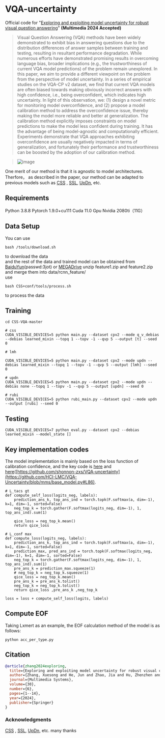 # VQA-uncertainty

Official code for "[Exploring and exploiting model uncertainty for robust visual question answering](https://link.springer.com/article/10.1007/s00530-024-01560-0)" **(Multimedia 2024 Accepted)** 


>Visual Question Answering (VQA) methods have been widely demonstrated to exhibit bias in answering questions due to the distribution differences of answer samples between training and testing, resulting in resultant performance degradation. While numerous efforts have demonstrated promising results in overcoming language bias, broader implications (e.g., the trustworthiness of current VQA model predictions) of the problem remain unexplored. In this paper, we aim to provide a different viewpoint on the problem from the perspective of model uncertainty. In a series of empirical studies on the VQA-CP v2 dataset, we find that current VQA models are often biased towards making obviously incorrect answers with high confidence, i.e., being overconfident, which indicates high uncertainty. In light of this observation, we: (1) design a novel metric for monitoring model overconfidence, and (2) propose a model calibration method to address the overconfidence issue, thereby making the model more reliable and better at generalization. The calibration method explicitly imposes constraints on model predictions to make the model less confident during training. It has the advantage of being model-agnostic and computationally efficient. Experiments demonstrate that VQA approaches exhibiting overconfidence are usually negatively impacted in terms of generalization, and fortunately their performance and trustworthiness can be boosted by the adoption of our calibration method. 

> ![image](https://github.com/user-attachments/assets/ef546396-63ff-4a53-a88e-07fe81c927ac)

One merit of our method is that it is agnostic to model architectures. Therfore， as described in the paper, our method can be adapted to previous models such as [CSS](https://github.com/yanxinzju/CSS-VQA) , [SSL](https://github.com/CrossmodalGroup/SSL-VQA), [UpDn](https://github.com/chrisc36/bottom-up-attention-vqa), etc.

## Requirements
Python 3.8.8
Pytorch 1.9.0+cu111
Cuda 11.0
Gpu Nvidia 2080ti（11G）

## Data Setup
You can use
```
bash /tools/download.sh
```
to download the data <br> and the rest of the data and trained model can be obtained from [BaiduYun](https://pan.baidu.com/s/1oHdwYDSJXC1mlmvu8cQhKw)(passwd:3jot) or [MEGADrive](https://mega.nz/folder/0JBzGBZD#YGgonKMnwqmeSZmoV7hjMg) unzip feature1.zip and feature2.zip and merge them into data/rcnn_feature/ <br> use
```
bash CSS+conf/tools/process.sh 
```
to process the data <br>

## Training
```
cd CSS-VQA-master

# css
CUDA_VISIBLE_DEVICES=5 python main.py --dataset cpv2 --mode q_v_debias --debias learned_mixin --topq 1 --topv -1 --qvp 5 --output [t] --seed 0

# lmh

CUDA_VISIBLE_DEVICES=5 python main.py --dataset cpv2 --mode updn --debias learned_mixin --topq 1 --topv -1 --qvp 5 --output [lmh] --seed 0

# updn
CUDA_VISIBLE_DEVICES=5 python main.py --dataset cpv2 --mode updn --debias none --topq 1 --topv -1 --qvp 5 --output [updn] --seed 0

# rubi
CUDA_VISIBLE_DEVICES=5 python rubi_main.py --dataset cpv2 --mode updn --output [rubi] --seed 0
```

## Testing

```
CUDA_VISIBLE_DEVICES=7 python eval.py --dataset cpv2 --debias learned_mixin --model_state []
```

## Key implementation codes
The model implementation is mainly based on the loss function of calibration confidence, and the key code is [here](https://github.com/shonnon-zxs/VQA-uncertainty/blob/mms/base_model.py#L19) and [here](https://github.com/HCI-LMC/VQA-Uncertainty)([https://github.com/shonnon-zxs/VQA-uncertainty](https://github.com/HCI-LMC/VQA-Uncertainty/blob/mms/base_model.py#L86). 
```
# L_tacs gt
def compute_self_loss(logits_neg, labels):
    prediction_ans_k, top_ans_ind = torch.topk(F.softmax(a, dim=-1), k=1, dim=-1, sorted=False)
    neg_top_k = torch.gather(F.softmax(logits_neg, dim=-1), 1, top_ans_ind).sum(1)

    qice_loss = neg_top_k.mean()
    return qice_loss

# L_conf max
def compute_loss(logits_neg, labels):
    prediction_ans_k, top_ans_ind = torch.topk(F.softmax(a, dim=-1), k=1, dim=-1, sorted=False)
    prediction_max, pred_ans_ind = torch.topk(F.softmax(logits_neg, dim=-1), k=1, dim=-1, sorted=False)
    neg_top_k = torch.gather(F.softmax(logits_neg, dim=-1), 1, top_ans_ind).sum(1)
    pre_ans_k = prediction_max.squeeze(1)
    # neg_top_k = neg_top_k.squeeze(1)
    qice_loss = neg_top_k.mean()
    pre_ans_k = pre_ans_k.tolist()
    neg_top_k = neg_top_k.tolist()
    return qice_loss ,pre_ans_k ,neg_top_k

loss = loss + compute_self_loss(logits, labels)
```

## Compute EOF
Taking Lxmert as an example, the EOF calculation method of the model is as follows:
```
python acc_per_type.py
```



## Citation

```bibtex
@article{zhang2024exploring,
  title={Exploring and exploiting model uncertainty for robust visual question answering},
  author={Zhang, Xuesong and He, Jun and Zhao, Jia and Hu, Zhenzhen and Yang, Xun and Li, Jia and Hong, Richang},
  journal={Multimedia Systems},
  volume={30},
  number={6},
  pages={1--14},
  year={2024},
  publisher={Springer}
}
  ```

### Acknowledgments
[CSS](https://github.com/yanxinzju/CSS-VQA) , [SSL](https://github.com/CrossmodalGroup/SSL-VQA), [UpDn](https://github.com/chrisc36/bottom-up-attention-vqa), etc. many thanks

